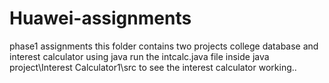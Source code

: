 # Huawei-assignments
phase1 assignments
this folder contains two projects college database and interest calculator using java
run the intcalc.java file inside java project\Interest Calculator1\src to see the interest calculator working..

